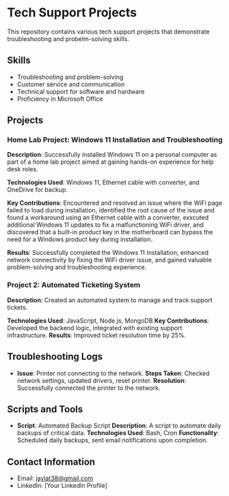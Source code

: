 # Tech Support Projects

This repository contains various tech support projects that demonstrate troubleshooting and probelm-solving skills.

## Skills
- Troubleshooting and problem-solving
- Customer service and communication
- Technical support for software and hardware
- Proficiency in Microsoft Office

## Projects

### Home Lab Project: Windows 11 Installation and Troubleshooting
**Description**: Successfully installed Windows 11 on a personal computer as part of a home lab project aimed at gaining hands-on experience for help desk roles.

**Technologies Used**: Windows 11, Ethernet cable with converter, and OneDrive for backup.

**Key Contributions**: Encountered and resolved an issue where the WiFi page failed to load during installation, identified the root cause of the issue and found a workaround using an Ethernet cable with a converter, exxcuted additional Windows 11 updates to fix a malfunctioning WiFi driver, and discovered that a built-in product key in the motherboard can bypass the need for a Windows product key during installation.

**Results**: Successfully completed the Windows 11 Installation, enhanced network connectivity by fixing the WiFi driver issue, and gained valuable problem-solving and troubleshooting experience.

### Project 2: Automated Ticketing System
**Description**: Created an automated system to manage and track support tickets.

**Technologies Used**: JavaScript, Node.js, MongoDB
**Key Contributions**: Developed the backend logic, integrated with existing support infrastructure.
**Results**: Improved ticket resolution time by 25%.

## Troubleshooting Logs
- **Issue**: Printer not connecting to the network.
  **Steps Taken**: Checked network settings, updated drivers, reset printer.
  **Resolution**: Successfully connected the printer to the network.

## Scripts and Tools
- **Script**: Automated Backup Script
  **Description**: A script to automate daily backups of critical data.
  **Technologies Used**: Bash, Cron
  **Functionality**: Scheduled daily backups, sent email notifications upon completion.

## Contact Information
- Email: jaylat38@gmail.com
- LinkedIn: [Your LinkedIn Profile]

